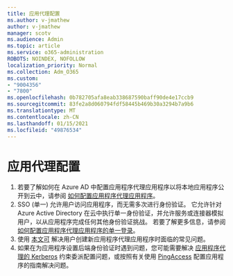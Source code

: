 ```yaml
---
title: 应用代理配置
ms.author: v-jmathew
author: v-jmathew
manager: scotv
ms.audience: Admin
ms.topic: article
ms.service: o365-administration
ROBOTS: NOINDEX, NOFOLLOW
localization_priority: Normal
ms.collection: Adm_O365
ms.custom:
- "9004356"
- "7800"
ms.openlocfilehash: 0b782705afa8eab338687590baff90de4e17ccb9
ms.sourcegitcommit: 83fe2a8d060794fdf58445b469b30a3294b7a9b6
ms.translationtype: MT
ms.contentlocale: zh-CN
ms.lasthandoff: 01/15/2021
ms.locfileid: "49876534"
---
```

# <a name="app-proxy-configuration"></a>应用代理配置

1. 若要了解如何在 Azure AD 中配置应用程序代理应用程序以将本地应用程序公开到云中，请参阅 [如何配置应用程序代理应用程序](https://docs.microsoft.com/azure/active-directory/application-proxy-config-how-to)。
2. SSO (单一) 允许用户访问应用程序，而无需多次进行身份验证。 它允许针对 Azure Active Directory 在云中执行单一身份验证，并允许服务或连接器模拟用户，以从应用程序完成任何其他身份验证挑战。 若要了解更多信息，请参阅 [如何配置应用程序代理应用程序的单一登录](https://docs.microsoft.com/azure/active-directory/application-proxy-config-sso-how-to)。
3. 使用 [本文可](https://docs.microsoft.com/azure/active-directory/application-proxy-config-problem) 解决用户创建新应用程序代理应用程序时面临的常见问题。
4. 如果在为应用程序设置后端身份验证时遇到问题，您可能需要解决 [应用程序代理的 Kerberos](https://docs.microsoft.com/azure/active-directory/application-proxy-back-end-kerberos-constrained-delegation-how-to) 约束委派配置问题，或按照有关使用 [PingAccess](https://docs.microsoft.com/azure/active-directory/application-proxy-back-end-ping-access-how-to) 配置应用程序的指南解决问题。
